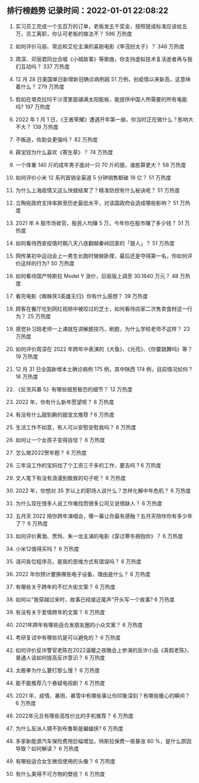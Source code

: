 
## 排行榜趋势 记录时间：2022-01-01 22:08:22
  
  1. 实习员工完成一个五百万的订单，老板发五千奖金，按照提成标准应该给五万，员工离职，你认可老板的做法不？ 596 万热度
    
  2. 如何评价马丽、常远和艾伦主演的喜剧电影《李茂扮太子》？ 346 万热度
    
  3. 周深、邓丽君同台合唱《小城故事》等歌曲，你支持虚拟技术复活逝者再与我们互动吗？ 337 万热度
    
  4. 12 月 28 日美国单日新增新冠确诊病例超 51 万例，创疫情以来新高，这意味着什么？ 279 万热度
    
  5. 假如在塔克拉玛干沙漠里面铺满太阳能板，能提供中国人所需要的所有电能吗? 197 万热度
    
  6. 2022 年 1 月 1 日，《王者荣耀》遭遇开年第一崩，你当时正在做什么？影响大不大？ 139 万热度
    
  7. 不叛逃，佐助会更强吗？ 82 万热度
    
  8. 薛宝钗为什么喜欢《寄生草》？ 74 万热度
    
  9. 一个体重 140 斤的成年男子面对一只 70 斤的狼，谁胜算更大？ 58 万热度
    
  10. 如何评价小米 12 系列首销全渠道 5 分钟销售额破 18 亿？ 51 万热度
    
  11. 为什么上海疫情又这么快就结束了？精准防控有什么秘诀呢？ 51 万热度
    
  12. 立陶宛政府支持率跌至历史最低水平，对该国政府会造成哪些影响？ 51 万热度
    
  13. 2021 年 A 股市场收官，股民人均赚 5 万，今年你在股市赚了多少钱？ 51 万热度
    
  14. 如何看待西安疫情时期八天八夜翻越秦岭回家的「狠人」？ 51 万热度
    
  15. 网传某初中运动会上一男生长跑时做俯卧撑，最后还是夺得第一名，你如何评价这样的行为? 50 万热度
    
  16. 如何看待国产特斯拉 Model Y 涨价，后驱版上调至 30.1840 万元？ 48 万热度
    
  17. 看完电影《蜘蛛侠3英雄无归》你有什么感想？ 39 万热度
    
  18. 顾客在餐厅吃到网红视频中被咬过的芝士，如何看待店家二次售卖食材这一行为？ 25 万热度
    
  19. 感觉补习班老师一上课就在讲解题技巧，刷题，为什么学校老师不这样？ 23 万热度
    
  20. 如何评价周深在 2022 年跨年中表演的《大鱼》、《光亮》、《你要跳舞吗》等？ 19 万热度
    
  21. 12 月 31 日全国新增本土确诊病例 175 例，其中陕西  174 例，目前情况如何？ 16 万热度
    
  22. 《反贪风暴 5》有哪些细思极恐的细节？ 12 万热度
    
  23. 2022 年，你有什么新年愿望呢？ 6 万热度
    
  24. 有没有什么甜到齁的甜宠文推荐   ? 6 万热度
    
  25. 生活工作不如意，有人可以安慰安慰我吗？ 6 万热度
    
  26. 如何让一个女孩子变得自信？ 6 万热度
    
  27. 怎么做2022贺年题？ 6 万热度
    
  28. 三年没工作的宝妈找了个工资三千多的工作，要去吗 ? 6 万热度
    
  29. 文人笔下有没有浪漫到极致的句子呢？ 6 万热度
    
  30. 2022 年，你想对 35 岁以上的职场人说什么？怎样化解中年危机？ 6 万热度
    
  31. 为什么现在很多人说工作难找而很多公司又说很缺人？ 6 万热度
    
  32. 五月天 2022 陪你跨年演唱会，哪一幕让你最有感触？五月天陪伴你有多少年了？ 6 万热度
    
  33. 如何评价黄渤、贾玲、朱一龙主演的电影《穿过寒冬拥抱你》？ 6 万热度
    
  34. 小米12值得买吗？ 6 万热度
    
  35. 请问各位程序员，是我的思维方式有错误吗？ 6 万热度
    
  36. 2022 年你预计要换哪些电子设备，理由是什么？ 6 万热度
    
  37. 有哪些关于跨年的不烂大街文案？ 6 万热度
    
  38. 如何以“我穿越过来时，故事已经接近尾声”开头写一个故事? 6 万热度
    
  39. 有没有关于爱情跨年的文案？ 6 万热度
    
  40. 2021年跨年有哪些适合发朋友圈的小众文案？ 6 万热度
    
  41. 考研复试中有哪些坑是可以避免的？ 6 万热度
    
  42. 如何评价反诈警官老陈在2022温暖之夜晚会上参演的反诈小品《真假老陈》，普通人该如何提高反诈意识？ 6 万热度
    
  43. 太极拳为什么要打那么慢？ 6 万热度
    
  44. 能不能推荐几个悬疑电视剧？ 6 万热度
    
  45. 2021 年，疫情、暴雨、暴雪中有哪些事让你印象深刻？有哪些暖心的瞬间？ 6 万热度
    
  46. 2022年元旦有哪些高性价比的手机推荐？ 6 万热度
    
  47. 为什么反派人猜不到布鲁斯是蝙蝠侠? 6 万热度
    
  48. 多家新能源汽车保险费用巨幅增加，特斯拉保费一夜暴涨 80 %，是什么原因导致？如何解读？ 6 万热度
    
  49. 有哪些适合女生微信使用的头像？ 6 万热度
    
  50. 有什么美得不可方物的壁纸？ 6 万热度
    